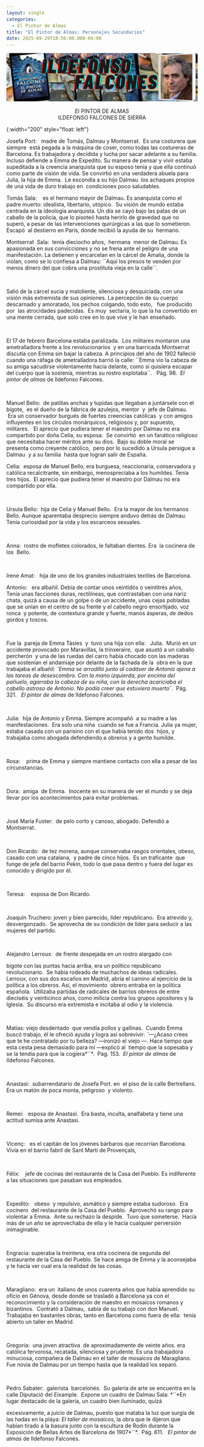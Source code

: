 ```yaml
---
layout: single
categories:
  - El Pintor de Almas
title: "El Pintor de Almas: Personajes Secundarios"
date: 2025-09-29T18:56:00.000-04:00
---
```

![](/assets/img/banner-el-pintor-de-almas.png)

<center>El PINTOR DE ALMAS</center> 
<center>ILDEFONSO FALCONES DE SIERRA</center>





{:width="200" style="float: left"}






Josefa Port:   madre
de Tomás, Dalmau y Montserrat.  Es una
costurera que siempre  está pegada a la
máquina de coser, como todas las costureras de Barcelona. Es trabajadora y
decidida y lucha por sacar adelante a su familia. Incluso defiende a Emma de
Expedito. Su manera de pensar y vivir estaba supeditada a la creencia
anarquista que su esposo tenía y que ella continuó como parte de visión de
vida. Se convirtió en
una verdadera abuela para Julia, la hija de Emma.  Le escondía a su hijo Dalmau  los achaques propios de una vida de duro
trabajo en  condiciones poco saludables. 

Tomás Sala:    es
el hermano mayor de Dalmau. Es anarquista como el padre
muerto: idealista, libertario, utópico.  Su visión de mundo estaba centrada en la
ideología anarquista. Un día se cayó bajo las patas de un caballo de la
policía, que lo pisoteó hasta herirlo de gravedad que no superó, a pesar de las
intervenciones quirúrgicas a las que lo sometieron.  Escapó 
al destierro en París, donde recibió la ayuda de su  hermano.

Montserrat
 Sala:  tenía dieciocho años,  hermana  menor de Dalmau.
Es apasionada en sus convicciones y no se frena ante el peligro de una
manifestación. La detienen y encarcelan en la cárcel de Amalia, donde la
violan, como se lo confiesa a Dalmau: ´´Aquí los presos te venden por menos
dinero del que cobra una prostituta vieja en la calle´´.

 

Salió
de la cárcel sucia y maloliente, silenciosa y desquiciada, con una visión más
extremista de sus opiniones. La percepción de su cuerpo descarnado y amoratado,
los pechos colgando, todo esto,   fue
producido por  las atrocidades padecidas.
 Es muy 
sectaria, lo que la ha convertido en una mente cerrada, que solo cree en
lo que vive y le han enseñado.

 

El 17
de febrero Barcelona estaba paralizada.  Los
militares montaron una ametralladora frente a los revolucionarios  y en una barricada Montserrat discutía con
Emma sin bajar la cabeza. A principios del año de 1902 falleció cuando una
ráfaga de ametralladora barrió la calle:
´´Emma vio la cabeza de su amiga sacudirse violentamente hacia delante,
como si quisiera escapar del cuerpo que la sostenía, mientras su rostro
explotaba´´.   Pág. 98.  *El
pintor de almas* de Ildefonso Falcones.

 

Manuel Bello: 
de patillas anchas y tupidas que llegaban a
juntársele con el bigote,  es el dueño de
la fábrica de azulejos, mentor  y  jefe
de Dalmau.  Era un conservador burgués de
fuertes creencias católicas  y con amigos
influyentes en los círculos monárquicos, religiosos y, por supuesto, militares.   El aprecio que pudiera tener el maestro por
Dalmau no era  compartido por doña Celia,
su esposa.  Se convirtió  en un fanático religioso que necesitaba hacer
méritos ante su dios.  Bajo su doble
moral se presenta como creyente católico, 
pero por lo sucedido a Ursula persigue a Dalmau  y a su familia  hasta que logran salir de España. 

Celia:  esposa de Manuel
Bello,
era burguesa, reaccionaria, conservadora y católica recalcitrante, sin embargo,
menospreciaba a los humildes. Tenía tres hijos.  El aprecio que pudiera tener el maestro por
Dalmau no era compartido por ella.

 

Ursula
Bello:  hija de Celia y
Manuel Bello.  Era la mayor de los
hermanos  Bello. Aunque aparentaba
desprecio siempre anduvo detrás de Dalmau. Tenía curiosidad por la vida y los
escarceos sexuales.

 

Anna:  rostro de mofletes colorados, le faltaban
dientes. Era  la cocinera de  los 
Bello.

 

Irene Amat:   hija
de uno de los grandes industriales textiles de Barcelona.

Antonio:   era
albañil. Debía de contar unos veintidós o veintitrés años, Tenía unas facciones
duras, rectilíneas, que contrastaban con una nariz chata, quizá a causa de un
golpe o de un accidente, unas cejas pobladas que se unían en el centro de su
frente y el cabello negro ensortijado, voz ronca  y potente, de contextura grande y fuerte,
manos ásperas, de dedos gordos y toscos.

 

Fue
la  pareja de Emma Tàsies  y  tuvo
una hija con ella:   Julia.  Murió en un accidente provocado por Maravillas,
la trinxeraire,  que asustó a un caballo
percherón  y una de las ruedas del carro había
chocado con las maderas que sostenían el andamiaje por delante de la fachada de
la  obra en la que trabajaba el albañil: *´´*Emma
se arrodilló junto al cadáver de Antonio ajena a las tareas de desescombro. Con
la mano izquierda, por encima del pañuelo, agarraba la cabeza de su niña, con
la derecha acariciaba el cabello astroso de Antonio. No podía creer que
estuviera muerto*´´*.  Pág. 321.  
*El pintor de almas* de
Ildefonso Falcones.   

 

Julia:  hija de Antonio y Emma. Siempre
acompañó  a su madre a las
manifestaciones.  Era solo una niña 
cuando se fue a Francia. Julia ya mujer, estaba casada con un parisino con
el que había tenido dos  hijos, y
trabajaba como abogada defendiendo a obreros y a gente humilde. 

 

Rosa:    prima de Emma y siempre mantiene contacto con
ella a pesar de las circunstancias.

 

Dora:  amiga 
de Emma.  Inocente en su manera de
ver el mundo y se deja llevar por los acontecimientos para evitar problemas.

 

José
María Fuster:  de pelo corto y canoso, abogado. Defendió a Montserrat.

 

Don Ricardo:  de tez morena, aunque conservaba
rasgos orientales, obeso, casado con una catalana,  y padre de cinco hijos.  Es un traficante  que funge de jefe del barrio Pekín, todo lo
que pasa dentro y fuera del lugar es conocido y dirigido por él.

 

Teresa:    esposa
de Don Ricardo.

 

Joaquín
Truchero: joven
y bien parecido, líder republicano.  Era atrevido
y, desvergonzado.  Se aprovecha de su
condición de líder para seducir a las mujeres del partido.

 

Alejandro
Lerroux:  de frente despejada en un
rostro alargado con

bigote con las puntas
hacia arriba, era un político republicano revolucionario.  Se había rodeado de muchachos de ideas
radicales. Lerroux, con sus dos escaños en Madrid, abría el camino al ejercicio
de la política a los obreros. Así, el movimiento  obrero entraba en la política española.  Utilizaba partidas de radicales de barrios
obreros de entre dieciséis y veinticinco años, como milicia contra los grupos
opositores y la  Iglesia.  Su discurso era extremista e incitaba al odio
y la violencia.

 

Matías: viejo desdentado  que vendía pollos y gallinas.  Cuando Emma buscó
trabajo, él le ofreció ayuda y logra así sobrevivir: *´´*—¿Acaso crees que te
he contratado por tu belleza? —ironizó el viejo —. Hace tiempo que esta cesta
pesa demasiado para mí —explicó al  tiempo
que la sopesaba y se la tendía para que la cogiera*´´*.  Pág. 153.  *El
pintor de almas* de Ildefonso Falcones. 

 

Anastasi: 
subarrendatario
de Josefa Port. en  el piso de la calle Bertrellans.  Era un matón de poca monta, peligroso  y violento.

 

Remei: 
 esposa de Anastasi.  Era basta, inculta, analfabeta y tiene una
actitud sumisa ante Anastasi.

 

Vicenç:   es el
capitán de los jóvenes bárbaros que recorrían Barcelona. Vivía en el barrio
fabril de Sant Martí de Provençals,

 

Félix:    jefe de cocinas del restaurante de la Casa
del Pueblo. Es indiferente a las situaciones que pasaban sus empleados.

 

Expedito:   obeso 
y repulsivo, asmático y siempre estaba sudoroso.  Era cocinero 
del restaurante de la Casa del Pueblo. 
Aprovechó su rango para violentar a Emma.  Ante su rechazo la despide.  Tuvo que someterse.  Hacía más de un año se aprovechaba de ella y
le hacia cualquier perversión  inimaginable.

 

Engracia: superaba la treintena, era otra
cocinera de segunda del restaurante de la Casa del Pueblo. Se hace amiga de
Emma y la aconsejaba y le hacía ver cual era la realidad de las cosas.

 

Maragliano: 
era
un  italiano de unos cuarenta años que
había aprendido su oficio en Génova, desde donde se trasladó a Barcelona ya con
el reconocimiento y la consideración de maestro en mosaicos romanos y
bizantinos.  Contrató a Dalmau,  sabía de su trabajo con don Manuel. Trabajaba
en bastantes obras, tanto en Barcelona como fuera de ella:  tenía abierto un taller en
Madrid. 

 

Gregoria:  una joven atractiva  de aproximadamente
de veinte años. era católica fervorosa, recatada, silenciosa y prudente. Es una
trabajadora minuciosa, compañera de Dalmau en el taller de mosaicos de
Maragliano.  Fue novia de Dalmau por un
tiempo hasta que la realidad los separó.

 

Pedro
Sabater:  galerista  barcelonés. 
Su galería de arte se encuentra en la calle Diputació del Eixample.  Expone un cuadro de Dalmau Sala: *´´*En
lugar destacado de la galería, un cuadro bien iluminado, quizá

excesivamente, a juicio de
Dalmau, puesto que mataba la luz que surgía de las hadas en la playa: *El taller de mosaicos*, la obra que le
dijeron que habían tirado a la basura junto con la escultura de Rodin durante
la Exposición de Bellas Artes de Barcelona de 1907*´´*.  Pág. 611.   *El
pintor de almas* de Ildefonso Falcones.
